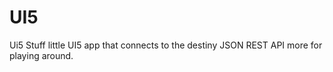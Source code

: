 # UI5
Ui5 Stuff
little UI5 app that connects to the destiny JSON REST API more for playing around. 
